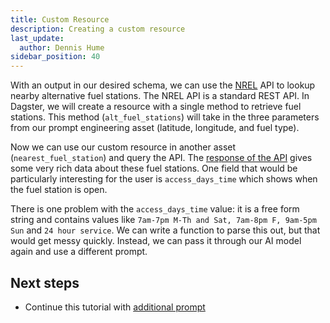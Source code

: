 ```yaml
---
title: Custom Resource
description: Creating a custom resource
last_update:
  author: Dennis Hume
sidebar_position: 40
---
```


With an output in our desired schema, we can use the [NREL](https://www.nrel.gov/) API to lookup nearby alternative fuel stations. The NREL API is a standard REST API. In Dagster, we will create a resource with a single method to retrieve fuel stations. This method (`alt_fuel_stations`) will take in the three parameters from our prompt engineering asset (latitude, longitude, and fuel type).
<CodeExample path="docs_projects/project_prompt_eng/project_prompt_eng/resources.py" language="python" lineStart="4" lineEnd="27"/>

Now we can use our custom resource in another asset (`nearest_fuel_station`) and query the API. The [response of the API](https://developer.nrel.gov/docs/transportation/alt-fuel-stations-v1/nearest/#fuel-station-record-fields) gives some very rich data about these fuel stations. One field that would be particularly interesting for the user is `access_days_time` which shows when the fuel station is open.

<CodeExample path="docs_projects/project_prompt_eng/project_prompt_eng/assets.py" language="python" lineStart="101" lineEnd="118"/>

There is one problem with the `access_days_time` value: it is a free form string and contains values like `7am-7pm M-Th and Sat, 7am-8pm F, 9am-5pm Sun` and `24 hour service`. We can write a function to parse this out, but that would get messy quickly. Instead, we can pass it through our AI model again and use a different prompt.

## Next steps

- Continue this tutorial with [additional prompt](additional-prompt)